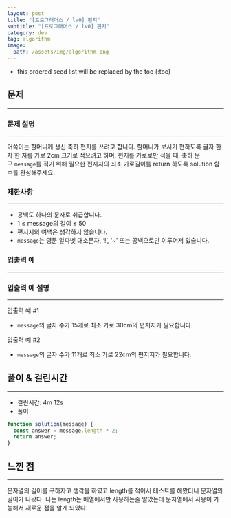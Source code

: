```yaml
---
layout: post
title: "[프로그래머스 / lv0] 편지"
subtitle: "[프로그래머스 / lv0] 편지"
category: dev
tag: algorithm
image:
  path: /assets/img/algorithm.png
---
```


<!-- prettier-ignore -->
* this ordered seed list will be replaced by the toc
{:toc}

## 문제

---

### **문제 설명**

---

머쓱이는 할머니께 생신 축하 편지를 쓰려고 합니다. 할머니가 보시기 편하도록 글자 한 자 한 자를 가로 2cm 크기로 적으려고 하며, 편지를 가로로만 적을 때, 축하 문구 `message`를 적기 위해 필요한 편지지의 최소 가로길이를 return 하도록 solution 함수를 완성해주세요.

### 제한사항

---

- 공백도 하나의 문자로 취급합니다.
- 1 ≤ message의 길이 ≤ 50
- 편지지의 여백은 생각하지 않습니다.
- `message`는 영문 알파벳 대소문자, ‘!’, ‘~’ 또는 공백으로만 이루어져 있습니다.

### 입출력 예

---

### 입출력 예 설명

---

입출력 예 #1

- `message`의 글자 수가 15개로 최소 가로 30cm의 편지지가 필요합니다.

입출력 예 #2

- `message`의 글자 수가 11개로 최소 가로 22cm의 편지지가 필요합니다.

## 풀이 & 걸린시간

---

- 걸린시간: 4m 12s
- 풀이

```jsx
function solution(message) {
  const answer = message.length * 2;
  return answer;
}
```

## 느낀 점

---

문자열의 길이를 구하자고 생각을 하였고 length를 적어서 테스트를 해봤더니 문자열의 길이가 나왔다. 나는 length는 배열에서만 사용하는줄 알았는데 문자열에서 사용이 가능해서 새로운 점을 알게 되었다.
